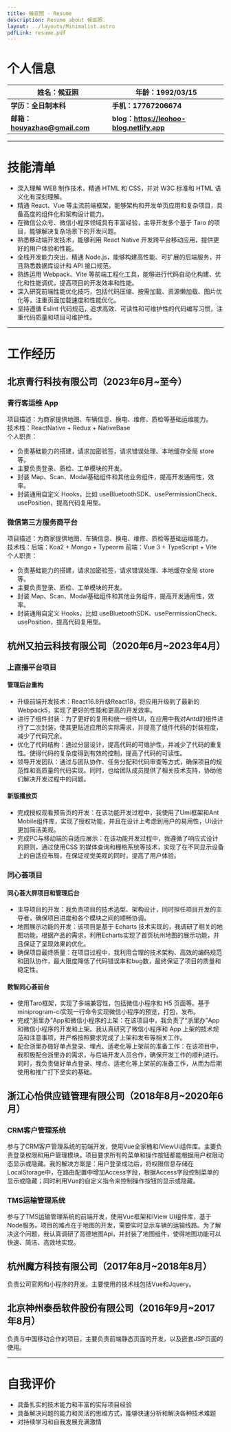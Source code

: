 ```yaml
---
title: 候亚照 - Resume
description: Resume about 候亚照.
layout: ../layouts/Minimalist.astro
pdfLink: resume.pdf
---
```


# 个人信息

| **姓名：候亚照**      | **年龄：1992/03/15**    |
| --------------------| ------------------------ |
| **学历：全日制本科**   | **手机：17767206674**   |
| **邮箱：houyazhao@gmail.com**    | **blog：https://leohoo-blog.netlify.app**   |

----

# 技能清单

- 深入理解 WEB 制作技术，精通 HTML 和 CSS，并对 W3C 标准和 HTML 语义化有深刻理解。
- 精通 React、Vue 等主流前端框架，能够架构和开发单页应用和复杂项目，具备高度的组件化和架构设计能力。
- 在微信公众号、微信小程序领域具有丰富经验，主导开发多个基于 Taro 的项目，能够解决复杂场景下的开发问题。
- 熟悉移动端开发技术，能够利用 React Native 开发跨平台移动应用，提供更好的用户体验和性能。
- 全栈开发能力突出，精通 Node.js，能够构建高性能、可扩展的后端服务，并且熟悉数据库设计和 API 接口规范。
- 熟练运用 Webpack、Vite 等前端工程化工具，能够进行代码自动化构建、优化和性能调优，提高项目的开发效率和性能。
- 深入研究前端性能优化技巧，包括代码压缩、按需加载、资源懒加载、图片优化等，注重页面加载速度和性能优化。
- 坚持遵循 Eslint 代码规范，追求高效、可读性和可维护性的代码编写习惯，注重代码质量和项目可维护性。

----

# 工作经历

## 北京青行科技有限公司（2023年6月~至今）

### 青行客运维 App  
项目描述：为商家提供地图、车辆信息、换电、维修、质检等基础运维能力。  
技术栈：ReactNative + Redux + NativeBase  
个人职责：
- 负责基础能力的搭建，请求加密验签，请求错误处理、本地缓存全局 store等。
- 主要负责登录、质检、工单模块的开发。
- 封装 Map、Scan、Modal基础组件和其他业务组件，提高开发通用性，效率。
- 封装通用自定义 Hooks，比如 useBluetoothSDK、usePermissionCheck、usePosition，提高代码复用型。

### 微信第三方服务商平台
项目描述：为商家提供地图、车辆信息、换电、维修、质检等基础运维能力。  
技术栈：后端：Koa2 + Mongo + Typeorm  前端：Vue 3 + TypeScript + Vite  
个人职责：
- 负责基础能力的搭建，请求加密验签，请求错误处理、本地缓存全局 store等。
- 主要负责登录、质检、工单模块的开发。
- 封装 Map、Scan、Modal基础组件和其他业务组件，提高开发通用性，效率。
- 封装通用自定义 Hooks，比如 useBluetoothSDK、usePermissionCheck、usePosition，提高代码复用型。

## 杭州又拍云科技有限公司（2020年6月~2023年4月）

### 上直播平台项目

#### 管理后台重构

- 升级前端开发技术：React16.8升级React18，将应用升级到了最新的Webpack5，实现了更好的性能和更高的开发效率。
- 进行了组件封装：为了更好的复用和统一组件UI，在应用中我对Antd的组件进行了二次封装，使其更贴近应用的实际需求，并提高了组件代码的封装程度，减少了代码冗余。
- 优化了代码结构：通过分层设计，提高代码的可维护性，并减少了代码的重复性。使得代码的复杂度得到有效的控制，提高了代码的可读性。
- 领导开发团队：通过与团队协作、任务分配和代码审查等方式，确保项目的规范性和高质量的代码实现。同时，也给团队成员提供了相关技术支持，协助他们解决开发过程中的问题。
#### 新版播放页
- 完成授权观看预告页的开发：在该功能开发过程中，我使用了Umi框架和Ant Mobile组件库，实现了授权功能，并且在设计上考虑到用户的易用性，UI设计更加简洁美观。
- 完成PC与移动端的自适应展示：在该功能开发过程中，我遵循了响应式设计的原则，通过使用CSS 的媒体查询和栅格系统等技术，实现了在不同显示设备上的自适应布局，在保证视觉美观的同时，提高了用户体验。

### 同心荟项目

#### 同心荟大屏项目和管理后台
- 主导项目的开发：我负责项目的技术选型、架构设计，同时担任项目开发的主导者，确保项目进度和各个模块之间的顺畅协调。
- 地图展示功能的开发：该项目是基于 Echarts 技术实现的，我调研了相关的地图功能，根据产品的需求，利用Echarts实现了首页杭州地图的展示功能，并且保证了呈现效果的优化。
- 确保项目最终质量：在项目过程中，我利用合理的技术架构、高效的编码规范和团队协作，最大限度降低了代码错误率和bug数，最终保证了项目的质量和稳定性。

#### 数智同心荟前台
- 使用Taro框架，实现了多端兼容性，包括微信小程序和 H5 页面等。基于miniprogram-ci实现一行命令实现微信小程序的预览，打包，发布。
- 完成“浙里办”App和微信小程序的上架：在该项目中，我负责了“浙里办”App和微信小程序的开发和上架。我认真研究了微信小程序和 App 上架的技术规范和注意事项，并严格按照要求完成了上架和发布等相关工作。
- 配合浙里办做好单点登录、埋点、适老化等上架前的准备工作：在该项目中，我积极配合浙里办的需求，与后端开发人员合作，确保开发工作的顺利进行。同时，我负责做好单点登录、埋点、适老化等上架前的准备工作，从而为后期使用和推广打下坚实的基础。

## 浙江心怡供应链管理有限公司（2018年8月~2020年6月）

### CRM客户管理系统

参与了CRM客户管理系统的前端开发，使用Vue全家桶和IViewUi组件库。主要负责登录权限和用户管理模块。项目要求所有的菜单和操作按钮都能根据用户权限动态显示或隐藏。我的解决方案是：用户登录成功后，将权限信息存储在LocalStorage中，在路由配置中增加Access字段，根据Access字段控制菜单的显示或隐藏；同时利用Vue的自定义指令来控制操作按钮的显示或隐藏。

### TMS运输管理系统

参与了TMS运输管理系统的前端开发，使用Vue框架和IView UI组件库，基于Node服务。项目的难点在于地图的开发，需要实时显示车辆的运输线路。为了解决这个问题，我认真调研了高德地图Api，并封装了地图组件，使得地图功能可以快速、简洁、高效地实现。


## 杭州魔方科技有限公司（2017年8月~2018年8月）

负责公司官网和小程序的开发。主要使用的技术栈包括Vue和Jquery。

## 北京神州泰岳软件股份有限公司（2016年9月~2017年8月）

负责与中国移动合作的项目，主要负责前端静态页面的开发，以及嵌套JSP页面的使用。

----

# 自我评价

- 具备扎实的技术能力和丰富的实际项目经验
- 具备解决问题的能力和灵活的思维方式，能够快速分析和解决各种技术难题
- 对持续学习和自我发展充满激情
